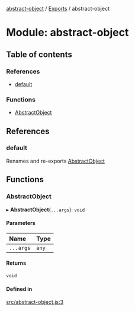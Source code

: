[abstract-object](../README.md) / [Exports](../modules.md) / abstract-object

# Module: abstract-object

## Table of contents

### References

- [default](abstract_object.md#default)

### Functions

- [AbstractObject](abstract_object.md#abstractobject)

## References

### default

Renames and re-exports [AbstractObject](abstract_object.md#abstractobject)

## Functions

### AbstractObject

▸ **AbstractObject**(`...args`): `void`

#### Parameters

| Name | Type |
| :------ | :------ |
| `...args` | `any` |

#### Returns

`void`

#### Defined in

[src/abstract-object.js:3](https://github.com/snowyu/abstract-object/blob/a10e79f/src/abstract-object.js#L3)
